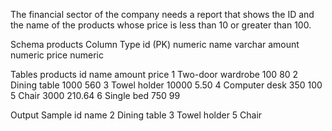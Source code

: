 The financial sector of the company needs a report that shows the ID and the name of the products whose price is less than 10 or greater than 100.

Schema
products
Column	Type
id (PK)	numeric
name	varchar
amount	numeric
price	numeric
 
Tables
products
id	name	amount	price
1	Two-door wardrobe	100	80
2	Dining table	1000	560
3	Towel holder	10000	5.50
4	Computer desk	350	100
5	Chair	3000	210.64
6	Single bed	750	99
 
Output Sample
id	name
2	Dining table
3	Towel holder
5	Chair
 